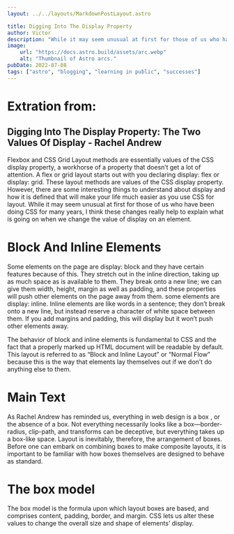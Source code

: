 ```yaml
---
layout: ../../layouts/MarkdownPostLayout.astro

title: Digging Into The Display Property
author: Victor 
description: "While it may seem unusual at first for those of us who have been doing CSS for many years, I think these changes really help to explain what is going on when we change the value of display on an element."
image:
    url: "https://docs.astro.build/assets/arc.webp"
    alt: "Thumbnail of Astro arcs."
pubDate: 2022-07-08
tags: ["astro", "blogging", "learning in public", "successes"]
---
```


# Extration from:
## Digging Into The Display Property: The Two Values Of Display - Rachel Andrew

Flexbox and CSS Grid Layout methods are essentially values of the CSS display property, a workhorse of a property that doesn’t get a lot of attention.
A flex or grid layout starts out with you declaring display: flex or display: grid. These layout methods are values of the CSS display property. However, there are some interesting things to understand about display and how it is defined that will make your life much easier as you use CSS for layout. While it may seem unusual at first for those of us who have been doing CSS for many years, I think these changes really help to explain what is going on when we change the value of display on an element.

# Block And Inline Elements

Some elements on the page are display: block and they have certain features because of this. They stretch out in the inline direction, taking up as much space as is available to them. They break onto a new line; we can give them width, height, margin as well as padding, and these properties will push other elements on the page away from them. some elements are display: inline. Inline elements are like words in a sentence; they don’t break onto a new line, but instead reserve a character of white space between them. If you add margins and padding, this will display but it won’t push other elements away. 

The behavior of block and inline elements is fundamental to CSS and the fact that a properly marked up HTML document will be readable by default. This layout is referred to as “Block and Inline Layout” or “Normal Flow” because this is the way that elements lay themselves out if we don’t do anything else to them.


# Main Text
As Rachel Andrew has reminded us, everything in web design is a box , or the absence of a box. Not everything necessarily looks like a box—border-radius, clip-path, and transforms can be deceptive, but everything takes up a box-like space. Layout is inevitably, therefore, the arrangement of boxes.
Before one can embark on combining boxes to make composite layouts, it is important to be familiar with how boxes themselves are designed to behave as standard.

# The box model
The box model is the formula upon which layout boxes are based, and comprises content, padding, border, and margin. CSS lets us alter these values to change the overall size and shape of elements’ display.